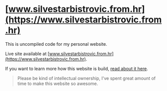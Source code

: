 # [www.silvestarbistrovic.from.hr](https://www.silvestarbistrovic.from.hr)

This is uncompiled code for my personal website.

Live site available at [www.silvestarbistrovic.from.hr](https://www.silvestarbistrovic.from.hr).

If you want to learn more how this website is build, [read about it here](https://www.silvestarbistrovic.from.hr/skills/#A-proof-of-all-forementioned).

> Please be kind of intellectual ownership, I've spent great amount of time to make this website so awesome.
